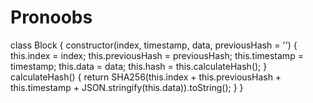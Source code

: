 # Pronoobs
class Block { 
    constructor(index, timestamp, data, previousHash = '') 
    { 
    this.index = index; 
    this.previousHash = previousHash; 
    this.timestamp = timestamp; 
    this.data = data; 
    this.hash = this.calculateHash(); 
    } 
    calculateHash() {
    return SHA256(this.index + this.previousHash + this.timestamp + JSON.stringify(this.data)).toString(); 
    } 
    }
